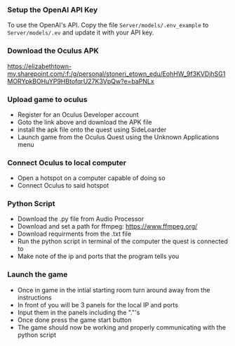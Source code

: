 ### Setup the OpenAI API Key
To use the OpenAI's API. Copy the file `Server/models/.env_example` to `Server/models/.ev` and update it with your API key.

### Download the Oculus APK
https://elizabethtown-my.sharepoint.com/:f:/g/personal/stonerj_etown_edu/EohHW_9f3KVDjhSG1MORYpkBOHuYP9HBtofqrU27K3VpQw?e=baPNLx

### Upload game to oculus
- Register for an Oculus Developer account
- Goto the link above and download the APK file
- install the apk file onto the quest using SideLoarder
- Launch game from the Oculus Quest using the Unknown Applications menu

### Connect Oculus to local computer
- Open a hotspot on a computer capable of doing so
- Connect Oculus to said hotspot

### Python Script
- Download the .py file from Audio Processor
- Download and set a path for ffmpeg: https://www.ffmpeg.org/
- Download requirments from the .txt file
- Run the python script in terminal of the computer the quest is connected to
- Make note of the ip and ports that the program tells you

### Launch the game
- Once in game in the intial starting room turn around away from the instructions
- In front of you will be 3 panels for the local IP and ports
- Input them in the panels including the "."'s
- Once done press the game start button
- The game should now be working and properly communicating with the python script
